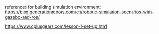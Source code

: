 references for building simulation environment:
https://blog.generationrobots.com/en/robotic-simulation-scenarios-with-gazebo-and-ros/

https://www.cplusgears.com/lesson-1-set-up.html


